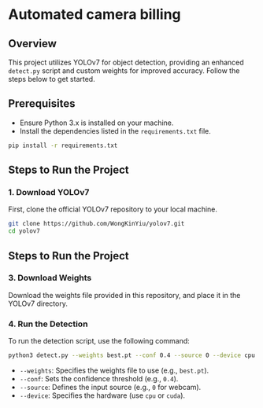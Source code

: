 # Automated camera billing

## Overview

This project utilizes YOLOv7 for object detection, providing an enhanced `detect.py` script and custom weights for improved accuracy. Follow the steps below to get started.

## Prerequisites

- Ensure Python 3.x is installed on your machine.
- Install the dependencies listed in the `requirements.txt` file.

```bash
pip install -r requirements.txt
```

## Steps to Run the Project

### 1. Download YOLOv7

First, clone the official YOLOv7 repository to your local machine.

```bash
git clone https://github.com/WongKinYiu/yolov7.git
cd yolov7
```
## Steps to Run the Project

### 3. Download Weights

Download the weights file provided in this repository, and place it in the YOLOv7 directory.

### 4. Run the Detection

To run the detection script, use the following command:

```bash
python3 detect.py --weights best.pt --conf 0.4 --source 0 --device cpu
```

- `--weights`: Specifies the weights file to use (e.g., `best.pt`).
- `--conf`: Sets the confidence threshold (e.g., `0.4`).
- `--source`: Defines the input source (e.g., `0` for webcam).
- `--device`: Specifies the hardware (use `cpu` or `cuda`).

